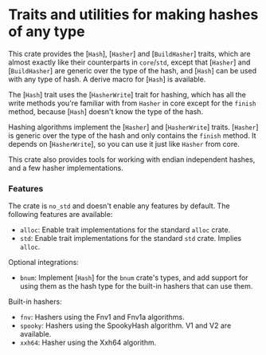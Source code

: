 # Traits and utilities for making hashes of any type

This crate provides the [`Hash`], [`Hasher`] and [`BuildHasher`] traits, which are almost
exactly like their counterparts in `core`/`std`, except that [`Hasher`] and [`BuildHasher`]
are generic over the type of the hash, and [`Hash`] can be used with any type of hash.
A derive macro for [`Hash`] is available.

The [`Hash`] trait uses the [`HasherWrite`] trait for hashing, which has all the write
methods you're familiar with from `Hasher` in core except for the `finish` method,
because [`Hash`] doesn't know the type of the hash.

Hashing algorithms implement the [`Hasher`] and [`HasherWrite`] traits. [`Hasher`] is
generic over the type of the hash and only contains the `finish` method. It depends on
[`HasherWrite`], so you can use it just like `Hasher` from core.

This crate also provides tools for working with endian independent hashes, and a few
hasher implementations.

### Features

The crate is `no_std` and doesn't enable any features by default. The following features are available:

- `alloc`: Enable trait implementations for the standard `alloc` crate.
- `std`: Enable trait implementations for the standard `std` crate. Implies `alloc`.

Optional integrations:

- `bnum`: Implement [`Hash`] for the `bnum` crate's types, and add support for using them as the hash type for the built-in hashers that can use them.

Built-in hashers:

- `fnv`: Hashers using the Fnv1 and Fnv1a algorithms.
- `spooky`: Hashers using the SpookyHash algorithm. V1 and V2 are available.
- `xxh64`: Hasher using the Xxh64 algorithm.
